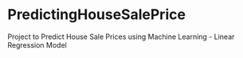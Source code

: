 # PredictingHouseSalePrice
Project to Predict House Sale Prices using Machine Learning - Linear Regression Model
